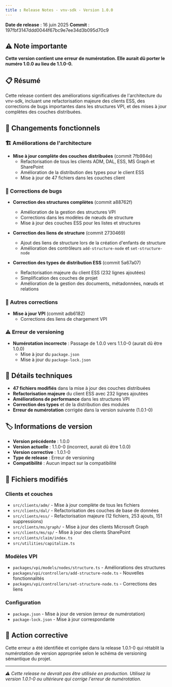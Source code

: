 ```yaml
---
title : Release Notes - vnv-sdk - Version 1.0.0
---
```


**Date de release** : 16 juin 2025
**Commit** : 197fbf3147ddd0044f67bc9e7ee34d3b095d70c9

## ⚠️ Note importante

**Cette version contient une erreur de numérotation. Elle aurait dû porter le numéro 1.0.0 au lieu de 1.1.0-0.**

## 📋 Résumé

Cette release contient des améliorations significatives de l'architecture du vnv-sdk, incluant une refactorisation majeure des clients ESS, des corrections de bugs importantes dans les structures VPI, et des mises à jour complètes des couches distribuées.

## 🔧 Changements fonctionnels

### 🏗️ Améliorations de l'architecture

- **Mise à jour complète des couches distribuées** (commit 7fb984e)
  - Refactorisation de tous les clients ADM, DAL, ESS, MS Graph et SharePoint
  - Amélioration de la distribution des types pour le client ESS
  - Mise à jour de 47 fichiers dans les couches client

### 🐛 Corrections de bugs

- **Correction des structures complètes** (commit a88762f)

  - Amélioration de la gestion des structures VPI
  - Corrections dans les modèles de nœuds de structure
  - Mise à jour des couches ESS pour les listes et structures
- **Correction des liens de structure** (commit 2730469)

  - Ajout des liens de structure lors de la création d'enfants de structure
  - Amélioration des contrôleurs `add-structure-node` et `set-structure-node`
- **Correction des types de distribution ESS** (commit 5a67a07)

  - Refactorisation majeure du client ESS (232 lignes ajoutées)
  - Simplification des couches de projet
  - Amélioration de la gestion des documents, métadonnées, nœuds et relations

### 🔄 Autres corrections

- **Mise à jour VPI** (commit adb6182)
  - Corrections des liens de chargement VPI

### ⚠️ Erreur de versioning

- **Numérotation incorrecte** : Passage de 1.0.0 vers 1.1.0-0 (aurait dû être 1.0.0)
  - Mise à jour du `package.json`
  - Mise à jour du `package-lock.json`

## 📝 Détails techniques

- **47 fichiers modifiés** dans la mise à jour des couches distribuées
- **Refactorisation majeure** du client ESS avec 232 lignes ajoutées
- **Améliorations de performance** dans les structures VPI
- **Correction des types** et de la distribution des modules
- **Erreur de numérotation** corrigée dans la version suivante (1.0.1-0)

## 🏷️ Informations de version

- **Version précédente** : 1.0.0
- **Version actuelle** : 1.1.0-0 (incorrect, aurait dû être 1.0.0)
- **Version corrective** : 1.0.1-0
- **Type de release** : Erreur de versioning
- **Compatibilité** : Aucun impact sur la compatibilité

## 📂 Fichiers modifiés

### Clients et couches

- `src/clients/adm/` - Mise à jour complète de tous les fichiers
- `src/clients/dal/` - Refactorisation des couches de base de données
- `src/clients/ess/` - Refactorisation majeure (12 fichiers, 253 ajouts, 151 suppressions)
- `src/clients/ms/graph/` - Mise à jour des clients Microsoft Graph
- `src/clients/ms/sp/` - Mise à jour des clients SharePoint
- `src/clients/claim/index.ts`
- `src/utilities/capitalize.ts`

### Modèles VPI

- `packages/vpi/models/nodes/structure.ts` - Améliorations des structures
- `packages/vpi/controllers/add-structure-node.ts` - Nouvelles fonctionnalités
- `packages/vpi/controllers/set-structure-node.ts` - Corrections des liens

### Configuration

- `package.json` - Mise à jour de version (erreur de numérotation)
- `package-lock.json` - Mise à jour correspondante

## 🔄 Action corrective

Cette erreur a été identifiée et corrigée dans la release 1.0.1-0 qui rétablit la numérotation de version appropriée selon le schéma de versioning sémantique du projet.

---

*⚠️ Cette release ne devrait pas être utilisée en production. Utilisez la version 1.0.1-0 ou ultérieure qui corrige l'erreur de numérotation.*
